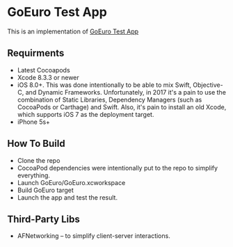 # GoEuro Test App

This is an implementation of [GoEuro Test App](https://github.com/goeuro/iOS-Test)

## Requirments
- Latest Cocoapods
- Xcode 8.3.3 or newer
- iOS 8.0+. This was done intentionally to be able to mix Swift, Objective-C, and Dynamic Frameworks. Unfortunately, in 2017 it's a pain to use the combination of Static Libraries, Dependency Managers (such as CocoaPods or Carthage) and Swift. Also, it's pain to install an old Xcode, which supports iOS 7 as the deployment target.
- iPhone 5s+

## How To Build
- Clone the repo
- CocoaPod dependencies were intentionally put to the repo to simplify everything. 
- Launch GoEuro/GoEuro.xcworkspace
- Build GoEuro target
- Launch the app and test the result.

## Third-Party Libs
- AFNetworking – to simplify client-server interactions.
